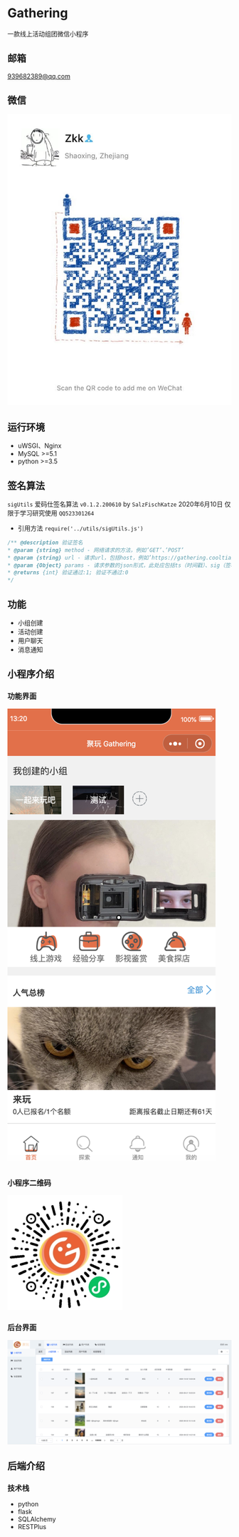 # Gathering
一款线上活动组团微信小程序

## 邮箱
939682389@qq.com

## 微信
![](https://github.com/939682389/gathering/blob/master/WechatIMG12.jpeg)

## 运行环境
- uWSGI、Nginx
- MySQL >=5.1
- python >=3.5

## 签名算法
`sigUtils` 爱码仕签名算法 `v0.1.2.200610`
by `SalzFischKatze` 2020年6月10日 仅限于学习研究使用 `QQ523301264`
- 引用方法 `require('../utils/sigUtils.js')`
```javascript
/** @description 验证签名
* @param {string} method - 网络请求的方法，例如’GET’、’POST’
* @param {string} url - 请求url，包括host，例如’https://gathering.cooltian.cn/v1’
* @param {Object} params - 请求参数的json形式，此处应包括ts（时间戳）、sig（签名）字段
* @returns {int} 验证通过:1; 验证不通过:0
*/
```

## 功能
- 小组创建
- 活动创建
- 用户聊天
- 消息通知

## 小程序介绍
### 功能界面
![](https://github.com/939682389/gathering/blob/master/WX20201002-132028@2x.png)

### 小程序二维码
![](https://github.com/939682389/gathering/blob/master/gh_791e99b5bf4a_258.jpg)

### 后台界面
![](https://github.com/939682389/gathering/blob/master/WX20201002-132441@2x.png)

## 后端介绍
### 技术栈
- python
- flask
- SQLAlchemy
- RESTPlus
